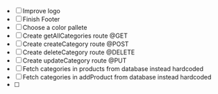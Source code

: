 - [ ]  Improve logo
- [ ]  Finish Footer
- [ ]  Choose a color pallete
- [ ]  Create getAllCategories route @GET
- [ ]  Create createCategory route @POST
- [ ]  Create deleteCategory route @DELETE
- [ ]  Create updateCategory route @PUT
- [ ]  Fetch categories in products from database instead hardcoded
- [ ]  Fetch categories in addProduct from database instead hardcoded
- [ ]  